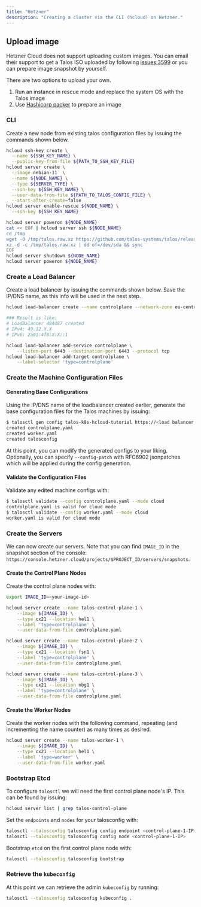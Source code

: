 ```yaml
---
title: "Hetzner"
description: "Creating a cluster via the CLI (hcloud) on Hetzner."
---
```


## Upload image

Hetzner Cloud does not support uploading custom images.
You can email their support to get a Talos ISO uploaded by following [issues:3599](https://github.com/talos-systems/talos/issues/3599#issuecomment-841172018) or you can prepare image snapshot by yourself.

There are two options to upload your own.

1. Run an instance in rescue mode and replace the system OS with the Talos image
2. Use [Hashicorp packer](https://www.packer.io/docs/builders/hetzner-cloud) to prepare an image

### CLI

Create a new node from existing talos configuration files by issuing the commands shown below.

```bash
hcloud ssh-key create \
  --name ${SSH_KEY_NAME} \
  --public-key-from-file ${PATH_TO_SSH_KEY_FILE}
hcloud server create \
  --image debian-11  \
  --name ${NODE_NAME} \
  --type ${SERVER_TYPE} \
  --ssh-key ${SSH_KEY_NAME} \
  --user-data-from-file ${PATH_TO_TALOS_CONFIG_FILE} \
  --start-after-create=false
hcloud server enable-rescue ${NODE_NAME} \
  --ssh-key ${SSH_KEY_NAME}

hcloud server poweron ${NODE_NAME}
cat << EOF | hcloud server ssh ${NODE_NAME}
cd /tmp
wget -O /tmp/talos.raw.xz https://github.com/talos-systems/talos/releases/download/v${TALOS_VERSION}/hcloud-amd64.raw.xz
xz -d -c /tmp/talos.raw.xz | dd of=/dev/sda && sync
EOF
hcloud server shutdown ${NODE_NAME}
hcloud server poweron ${NODE_NAME}
```

### Create a Load Balancer

Create a load balancer by issuing the commands shown below.
Save the IP/DNS name, as this info will be used in the next step.

```bash
hcloud load-balancer create --name controlplane --network-zone eu-central --type lb11 --label 'type=controlplane'

### Result is like:
# LoadBalancer 484487 created
# IPv4: 49.12.X.X
# IPv6: 2a01:4f8:X:X::1

hcloud load-balancer add-service controlplane \
    --listen-port 6443 --destination-port 6443 --protocol tcp
hcloud load-balancer add-target controlplane \
    --label-selector 'type=controlplane'
```

### Create the Machine Configuration Files

#### Generating Base Configurations

Using the IP/DNS name of the loadbalancer created earlier, generate the base configuration files for the Talos machines by issuing:

```bash
$ talosctl gen config talos-k8s-hcloud-tutorial https://<load balancer IP or DNS>:6443
created controlplane.yaml
created worker.yaml
created talosconfig
```

At this point, you can modify the generated configs to your liking.
Optionally, you can specify `--config-patch` with RFC6902 jsonpatches which will be applied during the config generation.

#### Validate the Configuration Files

Validate any edited machine configs with:

```bash
$ talosctl validate --config controlplane.yaml --mode cloud
controlplane.yaml is valid for cloud mode
$ talosctl validate --config worker.yaml --mode cloud
worker.yaml is valid for cloud mode
```

### Create the Servers

We can now create our servers.
Note that you can find ```IMAGE_ID``` in the snapshot section of the console: ```https://console.hetzner.cloud/projects/$PROJECT_ID/servers/snapshots```.

#### Create the Control Plane Nodes

Create the control plane nodes with:

```bash
export IMAGE_ID=<your-image-id>

hcloud server create --name talos-control-plane-1 \
    --image ${IMAGE_ID} \
    --type cx21 --location hel1 \
    --label 'type=controlplane' \
    --user-data-from-file controlplane.yaml

hcloud server create --name talos-control-plane-2 \
    --image ${IMAGE_ID} \
    --type cx21 --location fsn1 \
    --label 'type=controlplane' \
    --user-data-from-file controlplane.yaml

hcloud server create --name talos-control-plane-3 \
    --image ${IMAGE_ID} \
    --type cx21 --location nbg1 \
    --label 'type=controlplane' \
    --user-data-from-file controlplane.yaml
```

#### Create the Worker Nodes

Create the worker nodes with the following command, repeating (and incrementing the name counter) as many times as desired.

```bash
hcloud server create --name talos-worker-1 \
    --image ${IMAGE_ID} \
    --type cx21 --location hel1 \
    --label 'type=worker' \
    --user-data-from-file worker.yaml
```

### Bootstrap Etcd

To configure `talosctl` we will need the first control plane node's IP.
This can be found by issuing:

```bash
hcloud server list | grep talos-control-plane
```

Set the `endpoints` and `nodes` for your talosconfig with:

```bash
talosctl --talosconfig talosconfig config endpoint <control-plane-1-IP>
talosctl --talosconfig talosconfig config node <control-plane-1-IP>
```

Bootstrap `etcd` on the first control plane node with:

```bash
talosctl --talosconfig talosconfig bootstrap
```

### Retrieve the `kubeconfig`

At this point we can retrieve the admin `kubeconfig` by running:

```bash
talosctl --talosconfig talosconfig kubeconfig .
```
